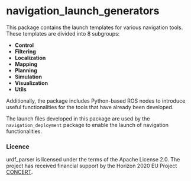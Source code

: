 # navigation_launch_generators

This package contains the launch templates for various navigation tools. These templates are divided into 8 subgroups:

- **Control**
- **Filtering**
- **Localization**
- **Mapping**
- **Planning**
- **Simulation**
- **Visualization**
- **Utils**

Additionally, the package includes Python-based ROS nodes to introduce useful functionalities for the tools that have already been developed.

The launch files developed in this package are used by the `navigation_deployment` package to enable the launch of navigation functionalities.

### Licence
urdf_parser is licensed under the terms of the Apache License 2.0. The project has received financial support by the Horizon 2020 EU Project [CONCERT](https://concertproject.eu/).
